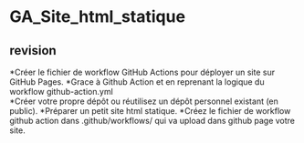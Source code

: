 # GA_Site_html_statique

## revision 

*Créer le fichier de workflow GitHub Actions pour déployer un site sur GitHub Pages.
*Grace à Github Action et en reprenant la logique du workflow github-action.yml  
*Créer votre propre dépôt ou réutilisez un dépôt personnel existant (en public).
*Préparer un petit site html statique.
*Créez le fichier de workflow github action dans .github/workflows/ qui va upload dans github page votre site.